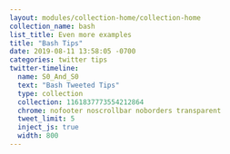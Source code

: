 ```yaml
---
layout: modules/collection-home/collection-home
collection_name: bash
list_title: Even more examples
title: "Bash Tips"
date: 2019-08-11 13:58:05 -0700
categories: twitter tips
twitter-timeline:
  name: S0_And_S0
  text: "Bash Tweeted Tips"
  type: collection
  collection: 1161837773554212864
  chrome: nofooter noscrollbar noborders transparent
  tweet_limit: 5
  inject_js: true
  width: 800
---
```

